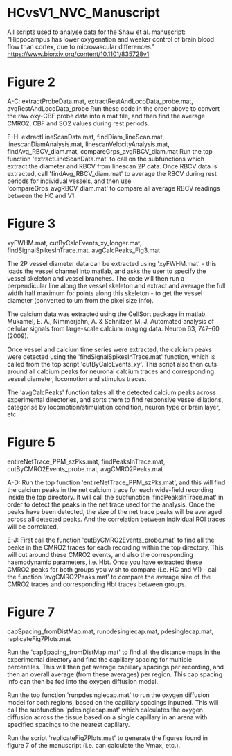# HCvsV1_NVC_Manuscript

All scripts used to analyse data for the Shaw et al. manuscript: "Hippocampus has lower oxygenation and weaker control of brain blood flow than cortex, due to microvascular differences."
https://www.biorxiv.org/content/10.1101/835728v1 


# Figure 2

A-C: extractProbeData.mat, extractRestAndLocoData_probe.mat, avgRestAndLocoData_probe 
Run these code in the order above to convert the raw oxy-CBF probe data into a mat file, and then find the average CMRO2, CBF and SO2 values during rest periods. 

F-H: extractLineScanData.mat, findDiam_lineScan.mat, linescanDiamAnalysis.mat, linescanVelocityAnalysis.mat, findAvg_RBCV_diam.mat, compareGrps_avgRBCV_diam.mat
Run the top function 'extractLineScanData.mat' to call on the subfunctions which extract the diameter and RBCV from linescan 2P data. 
Once RBCV data is extracted, call 'findAvg_RBCV_diam.mat' to average the RBCV during rest periods for individual vessels, and then use 'compareGrps_avgRBCV_diam.mat' to compare all average RBCV readings between the HC and V1. 


# Figure 3

xyFWHM.mat, cutByCalcEvents_xy_longer.mat, findSignalSpikesInTrace.mat, avgCalcPeaks_Fig3.mat 

The 2P vessel diameter data can be extracted using 'xyFWHM.mat' - this loads the vessel channel into matlab, and asks the user to specify the vessel skeleton and vessel branches. The code will then run a perpendicular line along the vessel skeleton and extract and average the full width half maximum for points along this skeleton - to get the vessel diameter (converted to um from the pixel size info). 

The calcium data was extracted using the CellSort package in matlab. Mukamel, E. A., Nimmerjahn, A. & Schnitzer, M. J. Automated analysis of cellular signals from large-scale calcium imaging data. Neuron 63, 747–60 (2009). 


Once vessel and calcium time series were extracted, the calcium peaks were detected using the 'findSignalSpikesInTrace.mat' function, which is called from the top script 'cutByCalcEvents_xy'. This script also then cuts around all calcium peaks for neuronal calcium traces and corresponding vessel diameter, locomotion and stimulus traces. 


The 'avgCalcPeaks' function takes all the detected calcium peaks across experimental directories, and sorts them to find responsive vessel dilations, categorise by locomotion/stimulation condition, neuron type or brain layer, etc. 


# Figure 5

entireNetTrace_PPM_szPks.mat, findPeaksInTrace.mat, cutByCMRO2Events_probe.mat, avgCMRO2Peaks.mat 


A-D: Run the top function 'entireNetTrace_PPM_szPks.mat', and this will find the calcium peaks in the net calcium trace for each wide-field recording inside the top directory. It will call the subfunction 'findPeaksInTrace.mat' in order to detect the peaks in the net trace used for the analysis. Once the peaks have been detected, the size of the net trace peaks will be averaged across all detected peaks. And the correlation between individual ROI traces will be correlated. 


E-J: First call the function 'cutByCMRO2Events_probe.mat' to find all the peaks in the CMRO2 traces for each recording within the top directory. This will cut around these CMRO2 events, and also the corresponding haemodynamic parameters, i.e. Hbt. Once you have extracted these CMRO2 peaks for both groups you wish to compare (i.e. HC and V1) - call the function 'avgCMRO2Peaks.mat' to compare the average size of the CMRO2 traces and corresponding Hbt traces between groups. 


# Figure 7 

capSpacing_fromDistMap.mat, runpdesinglecap.mat, pdesinglecap.mat, replicateFig7Plots.mat 

Run the 'capSpacing_fromDistMap.mat' to find all the distance maps in the experimental directory and find the capillary spacing for multiple percentiles. This will then get average capillary spacings per recording, and then an overall average (from these averages) per region. This cap spacing info can then be fed into the oxygen diffusion model. 

Run the top function 'runpdesinglecap.mat' to run the oxygen diffusion model for both regions, based on the capillary spacings inputted. This will call the subfunction 'pdesinglecap.mat' which calculates the oxygen diffusion across the tissue based on a single capillary in an arena with specified spacings to the nearest capillary. 

Run the script 'replicateFig7Plots.mat' to generate the figures found in figure 7 of the manuscript (i.e. can calculate the Vmax, etc.). 



